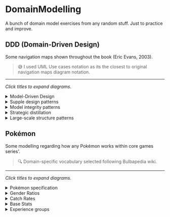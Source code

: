 # DomainModelling

A bunch of domain model exercises from any random stuff. Just to practice and improve.

## DDD (Domain-Driven Design)

Some navigation maps shown throughout the book (Eric Evans, 2003).

> 😅 I used UML Use cases notation as its the closest to original navigation maps diagram notation.

---

_Click titles to expand diagrams_.

<details><summary>Model-Driven Design</summary>

![](DDD/ModelDrivenDesign.png)

</details>

<details><summary>Supple design patterns</summary>

![](DDD/SuppleDesignPatterns.png)

</details>

<details><summary>Model integrity patterns</summary>

![](DDD/ModelIntegrityPatterns.png)

</details>

<details><summary>Strategic distillation</summary>

![](DDD/StrategicDistillation.png)

</details>

<details><summary>Large-scale structure patterns</summary>

![](DDD/LargescaleStructurePatterns.png)

</details>

## Pokémon

Some modelling regarding how any Pokémon works within core games series'.

> 🔍 Domain-specific vocabulary selected following Bulbapedia wiki.

---

_Click titles to expand diagrams_.

<details><summary>Pokémon specification</summary>

Any Pokémon creature belongs to just one Pokémon species.
So, specie specification is following by all its members.

This is, from a basic point of view, how a specie is defined.
![](Pokemon/Creatures_specification.png)

</details>

<details><summary>Gender Ratios</summary>

Whether a pokémon is genderless, female or male is specified by its specie gender distribution.

![](Pokemon/GenderRatios.png)

</details>

<details><summary>Catch Rates</summary>

When trying to catch a wild Pokémon, its specie catch rate is just one of many parameters taking account of.
Species' catch rates are specified by a positive number up to 255.

- It is, a Pokémon species with 255 catch rate is at the highest rank likely to be caught.
- Although any specie has its own catch rate, they conform some equivalence classes regarding what “kind of specie” it is, wherein all those species usually share the very same catch rate value.

![](Pokemon/CatchRates.png)

</details>

<details><summary>Base Stats</summary>

Any Pokémon grows from a base stats its specie owns.One base stat is a whole number up to 255.

- Only in Generation I, “Special” stat surrounded both attack and defense of special techniques (not-physical ones).
- Throughout Generation II and further, Special split in attack and defense.

![](Pokemon/Stats.png)

</details>

<details><summary>Experience groups</summary>

These are a tough one.
While the value which better represents a Pokémon growth is its Level, from a design point of view it's not but its total adquired experience.
That is, a concrete Pokémon value is computed from the total experience points it has gained among all its battles.

The way this experience is translated to Pokémon levels comes from a function.
This is where Experience Groups come into play.
Any Experience Group defines the min experience a Pokémon needs to reach any level. To put it another way, the experience group set the lowest value of experience for any Pokémon level.

![](Pokemon/ExperienceGroupSchemes.png)

From Bulbapedia, these three graphs show how each of the six groups are related to level.
(Erratic and Fluctuating were both introduced latter with Generation II).

![](Pokemon/BulbapediaGraphs/ExperienceGroups-ExpGraphLv100.png)
![](Pokemon/BulbapediaGraphs/ExperienceGroups-ExpToLevelCubed.webp)
![](Pokemon/BulbapediaGraphs/ExperienceGroups-ExpToNextLevel.png)

</details>

